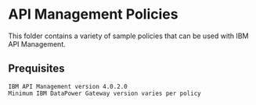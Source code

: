 # API Management Policies

This folder contains a variety of sample policies that can be used with 
IBM API Management. 

## Prequisites

    IBM API Management version 4.0.2.0
    Minimum IBM DataPower Gateway version varies per policy 

```


